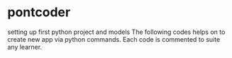 # pontcoder
setting up first python project and models
The following codes helps on to create new app via python commands.
Each code is commented to suite any learner.
